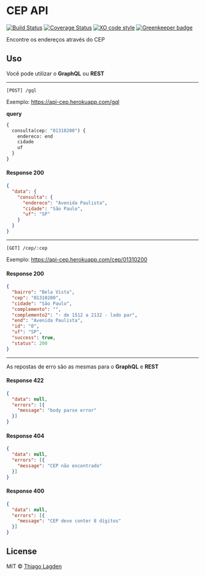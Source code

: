 # CEP API

[![Build Status][ci-img]][ci]
[![Coverage Status][coveralls-img]][coveralls]
[![XO code style][xo-img]][xo]
[![Greenkeeper badge][greenkeeper-img]][greenkeeper]

[ci-img]:          https://travis-ci.org/lagden/cep-koa-api.svg
[ci]:              https://travis-ci.org/lagden/cep-koa-api
[coveralls-img]:   https://coveralls.io/repos/github/lagden/cep-koa-api/badge.svg?branch=master
[coveralls]:       https://coveralls.io/github/lagden/cep-koa-api?branch=master
[xo-img]:          https://img.shields.io/badge/code_style-XO-5ed9c7.svg
[xo]:              https://github.com/sindresorhus/xo
[greenkeeper-img]: https://badges.greenkeeper.io/lagden/koa-error.svg
[greenkeeper]:     https://greenkeeper.io/

Encontre os endereços através do CEP


## Uso

Você pode utilizar o **GraphQL** ou **REST**

---

`[POST] /gql`

Exemplo: https://api-cep.herokuapp.com/gql

**query**

```graphql
{
  consulta(cep: "01310200") {
    endereco: end
    cidade
    uf
  }
}
```

#### Response 200

```json
{
  "data": {
    "consulta": {
      "endereco": "Avenida Paulista",
      "cidade": "São Paulo",
      "uf": "SP"
    }
  }
}
```

---

`[GET] /cep/:cep`

Exemplo: https://api-cep.herokuapp.com/cep/01310200

#### Response 200

```json
{
  "bairro": "Bela Vista",
  "cep": "01310200",
  "cidade": "São Paulo",
  "complemento": "",
  "complemento2": "- de 1512 a 2132 - lado par",
  "end": "Avenida Paulista",
  "id": "0",
  "uf": "SP",
  "success": true,
  "status": 200
}
```

---

As repostas de erro são as mesmas para o **GraphQL** e **REST**

#### Response 422

```json
{
  "data": null,
  "errors": [{
    "message": "body parse error"
  }]
}
```

#### Response 404

```json
{
  "data": null,
  "errors": [{
    "message": "CEP não encontrado"
  }]
}
```

#### Response 400

```json
{
  "data": null,
  "errors": [{
    "message": "CEP deve conter 8 dígitos"
  }]
}
```


## License

MIT © [Thiago Lagden](http://lagden.in)

